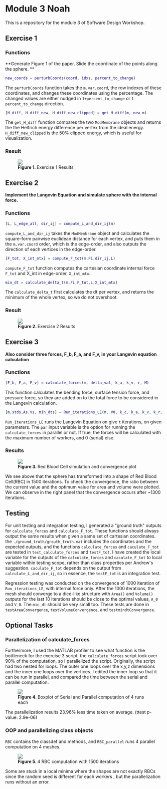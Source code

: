 # Module 3 Noah
This is a repository for the module 3 of Software Design Workshop.



## Exercise 1

### Functions

**Generate Figure 1 of the paper. Slide the coordinate of the points along the sphere. **

```matlab 
new_coords = perturbCoords(coord, idxs, percent_to_change)
```

The `perturbCoords` function takes the `m.var.coord`,
the row indexes of these coordinates, and changes these coordinates using the percentage.
The changed values are either nudged in `1+percent_to_change` or `1-percent_to_change` direction.

```matlab
[H_diff, H_diff_new, H_diff_new_clipped] = get_H_diff(m, new_m)
```

The `get_H_diff` function compares the two `ModMembrane` objects and returns the the Helfrich energy
difference per vertex from the ideal energy. `H_diff_new_clipped` is the 50% clipped energy, which is
useful for visualization.

### Result

<figure>
<img src="./figures/Ex1.png">
<figcaption> <b> Figure 1. </b> Exercise 1 Results </figcaption>
</figure>






## Exercise 2

**Implement the Langevin Equation and simulate sphere with the internal force.**

### Functions

```matlab
[L, L_edge_all, dir_ij] = compute_L_and_dir_ij(m)
```

`compute_L_and_dir_ij` takes the `ModMembrane` object and calculates the square-form pairwise euclidean
distance for each vertex, and puts them in the `m.var.coord` order, which is the edge-order, and also 
outputs the direction of each vertices in the edge-order.

```matlab
[F_tot, X_int_mtx] = compute_F_tot(m,Fi,dir_ij,L)
```

`compute_F_tot` function computes the cartesian coordinate internal force `F_tot` and X_int in edge-order, `X_int_mtx`.

```matlab
min_dt = calculate_delta_t(m,Fi,F_tot,L,X_int_mtx)
```

The `calculate_delta_t` first calculates the dt per vertex, and returns the minimum of the whole vertex, so we do not overshoot.

### Result

<figure>
<img src="./figures/Ex2.png">
<figcaption> <b> Figure 2. </b> Exercise 2 Results </figcaption>
</figure>





## Exercise 3

**Also consider three forces, F_b, F_a, and F_v, in your Langevin equation calculation**

### Functions

```matlab
[F_b, F_a, F_v] = calculate_forces(m, delta_val, k_a, k_v, r, M)
```

This function calculates the bending force, surface tension force,
and pressure force, so they are added on to the total force to be considered in the Langevin calculation.

```matlab
[m,stds,As,Vs, min_dts] = Run_iterations_LE(m, V0, k_c, k_a, k_v, k_r, t, delta_val, save, par)
```

`Run_iterations_LE` runs the Langevin Equation on give `t` iterations, on given parameters. The `par` input variable is the option for
running the `calculate_forces` in parallel or not. If true, the forces will be calculated with the maximum number of workers, and 0
(serial) else. 

### Results

<figure>
<img src="./figures/Ex3.png">
<figcaption> <b> Figure 3. </b> Red Blood Cell simulation and convergence plot </figcaption>
</figure>



We see above that the sphere has transformed into a shape of Red Blood Cell(RBC) in 1500 iterations.
To check the convergence, the ratio between the current value and the optimum value for area and volume were plotted.
We can observe in the right panel that the convergence occurs after ~1300 iterations.

## Testing

For unit testing and integration testing, I generated a "ground truth" outputs for `calculate_forces` and `calculate_F_tot`.
These functions should always output the same results when given a same set of cartesian coordinates.
the `./ground_truth/grouth_truth.mat` includes the coordinates and the expected outputs, and the functions
`calculate_forces` and `caculate_F_tot` are tested in `test_calculate_forces` and `testF_tot`. I have created the local variable
for the outputs of the `calculate_forces` and `caculate_F_tot` to local variable within testing scope,
rather than class properties per Andrew's suggestion. `caculate_F_tot` depends on the output from `calculate_L_and_dir_ij`, so in essence,
the `testF_tot` is an integration test.

Regression testing was conducted on the convergence of 1000 iteration of `Run_iterations_LE`, with internal force only.
After the 1000 iterations, the mesh should converge to a dice-like structure with `Area()` and `Volume()` outputs for
the last 10 iterations should be close to the optimal values, `A_0` and `V_0`. The `min_dt` should be very small too.
These tests are done in `testAreaConvergence`, `testVolumeConvergence`, and `testmindtConvergence`.





## Optional Tasks

### Parallelization of calculate_forces

Furthermore, I used the MATLAB profiler to see what function is the bottleneck for the exercise 3 script.
the `calculate_forces` script took over 90% of the computation, so I parallelized the script. Originally, the script had
two nested for loops. The outer one loops over the x,y,z dimensions and the inner one loops over the vertices.
I edited the inner loop so that it can be run in parallel, and compared the time between the serial and parallel computation.

<figure>
<img src="./figures/compute_time.PNG">
<figcaption> <b> Figure 4. </b> Boxplot of Serial and Parallel computation of 4 runs each</figcaption>
</figure>



The parallelization results 23.96% less time taken on average. (ttest p-value: 2.9e-06)

### OOP and parallelizing class objects

`RBC` contains the classdef and methods, and `RBC_parallel` runs 4 parallel computation on 4 meshes.

<figure>
<img src="./figures/rbcs.PNG">
<figcaption> <b> Figure 5. </b> 4 RBC computation with 1500 iterations</figcaption>
</figure>



Some are stuck in a local minima where the shapes are not exactly RBCs since the random seed is different for each workers
, but the parallelization runs without an error.
